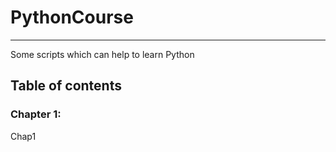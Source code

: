 <h1>PythonCourse</h1>
<hr>
<p>Some scripts which can help to learn Python</p>
<h2>Table of contents</h2>
<h3>Chapter 1:</h3>
  <p>Chap1</p>

